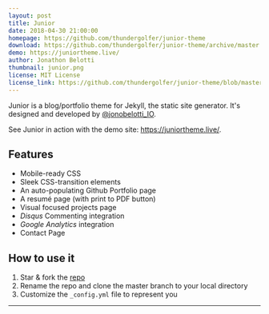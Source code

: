 ```yaml
---
layout: post
title: Junior
date: 2018-04-30 21:00:00
homepage: https://github.com/thundergolfer/junior-theme
download: https://github.com/thundergolfer/junior-theme/archive/master.zip
demo: https://juniortheme.live/
author: Jonathon Belotti
thumbnail: junior.png
license: MIT License
license_link: https://github.com/thundergolfer/junior-theme/blob/master/LICENSE
---
```


Junior is a blog/portfolio theme for Jekyll, the static site generator. It's designed and developed by [@jonobelotti_IO](https://twitter.com/jonobelotti_IO).

See Junior in action with the demo site: https://juniortheme.live/.

## Features

* Mobile-ready CSS
* Sleek CSS-transition elements
* An auto-populating Github Portfolio page
* A resumé page (with print to PDF button)
* Visual focused projects page
* *Disqus* Commenting integration
* *Google Analytics* integration
* Contact Page

## How to use it
1. Star & fork the [repo][repo]
2. Rename the repo and clone the master branch to your local directory
3. Customize the `_config.yml` file to represent you

* * *

[repo]: https://github.com/thundergolfer/junior-theme
